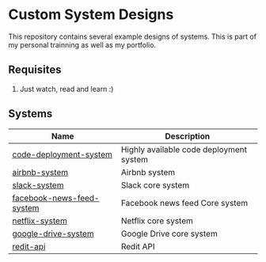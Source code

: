 # Custom System Designs

This repository contains several example designs of systems. This is part of my personal 
trainning as well as my portfolio.

## Requisites
1. Just watch, read and learn :)


## Systems

| Name    | Description |
|---------|-------------|
| [code-deployment-system](https://github.com/LuisEspinosa7/custom-system-designs/tree/main/code-deployment-system) | Highly available code deployment system |
| [airbnb-system](https://github.com/LuisEspinosa7/custom-system-designs/tree/main/airbnb-system) | Airbnb system |
| [slack-system](https://github.com/LuisEspinosa7/custom-system-designs/tree/main/slack-system) | Slack core system |
| [facebook-news-feed-system](https://github.com/LuisEspinosa7/custom-system-designs/tree/main/facebook-news-feed) | Facebook news feed Core system |
| [netflix-system](https://github.com/LuisEspinosa7/custom-system-designs/tree/main/netflix-system) | Netflix core system |
| [google-drive-system](https://github.com/LuisEspinosa7/custom-system-designs/tree/main/google-drive-system) | Google Drive core system |
| [redit-api](https://github.com/LuisEspinosa7/custom-system-designs/tree/main/redit-api) | Redit API |


